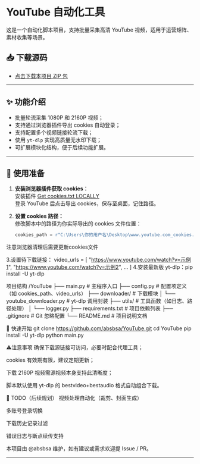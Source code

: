 # YouTube 自动化工具

这是一个自动化脚本项目，支持批量采集高清 YouTube 视频，适用于运营矩阵、素材收集等场景。

## 📥 下载源码

- [点击下载本项目 ZIP 包](https://github.com/absbsa/YouTube/archive/refs/heads/main.zip)

---

## ✨ 功能介绍

- 批量轮流采集 1080P 和 2160P 视频；
- 支持通过浏览器插件导出 cookies 自动登录；
- 支持配置多个视频链接轮流下载；
- 使用 `yt-dlp` 实现高质量无水印下载；
- 可扩展模块化结构，便于后续功能扩展。

---

## 🧰 使用准备

1. **安装浏览器插件获取 cookies：**  
   安装插件 [Get cookies.txt LOCALLY](https://chromewebstore.google.com/detail/get-cookiestxt-locally/cclelndahbckbenkjhflpdbgdldlbecc?hl=zh-CN&utm_source=ext_sidebar)  
   登录 YouTube 后点击导出 cookies，保存至桌面，记住路径。

2. **设置 cookies 路径：**  
   修改脚本中的路径为你实际导出的 cookies 文件位置：

   ```python
   cookies_path = r"C:\Users\你的用户名\Desktop\www.youtube.com_cookies.txt"

注意浏览器清理后需要更新cookies文件

3.设置待下载链接：
video_urls = [
    "https://www.youtube.com/watch?v=示例1",
    "https://www.youtube.com/watch?v=示例2",
    ...
]
4.安装最新版 yt-dlp：pip install -U yt-dlp

项目结构
/YouTube
├── main.py                     # 主程序入口
├── config.py                   # 配置项定义（如 cookies_path、video_urls）
├── downloader/                 # 下载模块
│   └── youtube_downloader.py   # yt-dlp 调用封装
├── utils/                      # 工具函数（如日志、路径处理）
│   └── logger.py
├── requirements.txt            # 项目依赖列表
├── .gitignore                  # Git 忽略配置
└── README.md                   # 项目说明文档

🚀 快速开始
git clone https://github.com/absbsa/YouTube.git
cd YouTube
pip install -U yt-dlp
python main.py

 ⚠️注意事项
确保下载源链接可访问，必要时配合代理工具；

cookies 有效期有限，建议定期更新；

下载 2160P 视频需源视频本身支持此清晰度；

脚本默认使用 yt-dlp 的 bestvideo+bestaudio 格式自动组合下载。

📌 TODO（后续规划）
 视频处理自动化（裁剪、封面生成）

 多账号登录切换

 下载历史记录过滤

 错误日志与断点续传支持

本项目由 @absbsa 维护，如有建议或需求欢迎提 Issue / PR。

---



